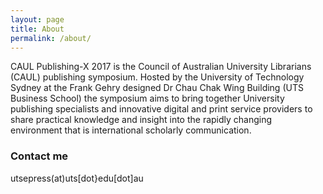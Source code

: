 ```yaml
---
layout: page
title: About
permalink: /about/
---
```


CAUL Publishing-X 2017 is the Council of Australian University Librarians (CAUL) publishing symposium. Hosted by the University of Technology Sydney at the Frank Gehry designed Dr Chau Chak Wing Building (UTS Business School) the symposium aims to bring together University publishing specialists and innovative digital and print service providers to share practical knowledge and insight into the rapidly changing environment that is international scholarly communication.


### Contact me

utsepress(at)uts[dot}edu[dot]au
